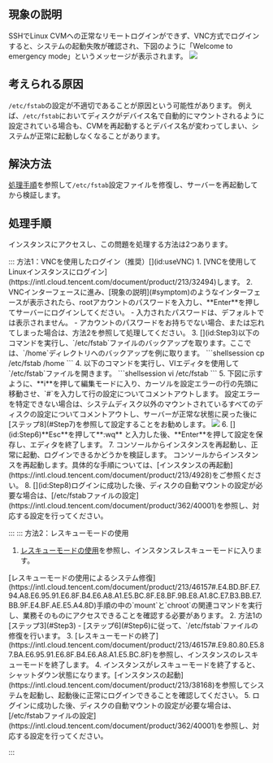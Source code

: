 ## 現象の説明[](id:symptom)
SSHでLinux CVMへの正常なリモートログインができず、VNC方式でログインすると、システムの起動失敗が確認され、下図のように「Welcome to emergency mode」というメッセージが表示されます。
![](https://qcloudimg.tencent-cloud.cn/raw/dea541a48d2a01503c1dbbc85b0d396f.png)


## 考えられる原因
`/etc/fstab`の設定が不適切であることが原因という可能性があります。
例えば、`/etc/fstab`においてディスクがデバイス名で自動的にマウントされるように設定されている場合も、CVMを再起動するとデバイス名が変わってしまい、システムが正常に起動しなくなることがあります。


## 解決方法
[処理手順](#ProcessingSteps)を参照して`/etc/fstab`設定ファイルを修復し、サーバーを再起動してから検証します。


## 処理手順[](id:ProcessingSteps)

インスタンスにアクセスし、この問題を処理する方法は2つあります。

<dx-tabs>
::: 方法1：VNCを使用したログイン（推奨）[](id:useVNC)
1. [VNCを使用してLinuxインスタンスにログイン](https://intl.cloud.tencent.com/document/product/213/32494)します。
2. VNCインターフェースに進み、[現象の説明](#symptom)のようなインターフェースが表示されたら、rootアカウントのパスワードを入力し、**Enter**を押してサーバーにログインしてください。
 - 入力されたパスワードは、デフォルトでは表示されません。
 - アカウントのパスワードをお持ちでない場合、または忘れてしまった場合は、方法2を参照して処理してください。
3. [](id:Step3)以下のコマンドを実行し、`/etc/fstab`ファイルのバックアップを取ります。ここでは、`/home`ディレクトリへのバックアップを例に取ります。
```shellsession
cp /etc/fstab /home
```
4. 以下のコマンドを実行し、VIエディタを使用して`/etc/fstab`ファイルを開きます。
```shellsession
vi /etc/fstab
```
5. 下図に示すように、**i**を押して編集モードに入り、カーソルを設定エラーの行の先頭に移動させ、`#`を入力して行の設定についてコメントアウトします。
<dx-alert infotype="explain" title="">
設定エラーを特定できない場合は、システムディスク以外のマウントされているすべてのディスクの設定についてコメントアウトし、サーバーが正常な状態に戻った後に[ステップ8](#Step7)を参照して設定することをお勧めします。
</dx-alert>
<img src="https://qcloudimg.tencent-cloud.cn/raw/1c238789186d7f24c0244e0307bc3a22.png"/>
6. [](id:Step6)**Esc**を押して**:wq** と入力した後、**Enter**を押して設定を保存し、エディタを終了します。
7. コンソールからインスタンスを再起動し、正常に起動、ログインできるかどうかを検証します。
<dx-alert infotype="explain" title="">
コンソールからインスタンスを再起動します。具体的な手順については、[インスタンスの再起動](https://intl.cloud.tencent.com/document/product/213/4928)をご参照ください。
</dx-alert>
8. [](id:Step8)ログインに成功した後、ディスクの自動マウントの設定が必要な場合は、[/etc/fstabファイルの設定](https://intl.cloud.tencent.com/document/product/362/40001)を参照し、対応する設定を行ってください。

:::
::: 方法2：レスキューモードの使用[](id:useRescue)
1. [レスキューモードの使用](https://intl.cloud.tencent.com/document/product/213/46157)を参照し、インスタンスレスキューモードに入ります。
<dx-alert infotype="notice" title="">
[レスキューモードの使用によるシステム修復](https://intl.cloud.tencent.com/document/product/213/46157#.E4.BD.BF.E7.94.A8.E6.95.91.E6.8F.B4.E6.A8.A1.E5.BC.8F.E8.BF.9B.E8.A1.8C.E7.B3.BB.E7.BB.9F.E4.BF.AE.E5.A4.8D)手順の中の`mount`と`chroot`の関連コマンドを実行し、業務そのものにアクセスできることを確認する必要があります。
</dx-alert>
2. 方法1の[ステップ3](#Step3) - [ステップ6](#Step6)に従って、`/etc/fstab`ファイルの修復を行います。
3. [レスキューモードの終了](https://intl.cloud.tencent.com/document/product/213/46157#.E9.80.80.E5.87.BA.E6.95.91.E6.8F.B4.E6.A8.A1.E5.BC.8F)を参照し、インスタンスのレスキューモードを終了します。
4. インスタンスがレスキューモードを終了すると、シャットダウン状態になります。[インスタンスの起動](https://intl.cloud.tencent.com/document/product/213/38168)を参照してシステムを起動し、起動後に正常にログインできることを確認してください。
5. ログインに成功した後、ディスクの自動マウントの設定が必要な場合は、[/etc/fstabファイルの設定](https://intl.cloud.tencent.com/document/product/362/40001)を参照し、対応する設定を行ってください。

:::
</dx-tabs>







